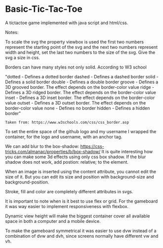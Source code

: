 # Basic-Tic-Tac-Toe
A tictactoe game implemented with java script and html/css. 

Notes:

To scale the svg the property viewbox is used the first two numbers
represent the starting point of the svg and the next two numbers 
represent width and height, set the last two numbers to the size of the svg.
Give the svg a size in css.

Borders can have many styles not only solid. 
According to W3 school 

   "dotted - Defines a dotted border
    dashed - Defines a dashed border
    solid - Defines a solid border
    double - Defines a double border
    groove - Defines a 3D grooved border. The effect depends on the border-color value
    ridge - Defines a 3D ridged border. The effect depends on the border-color value
    inset - Defines a 3D inset border. The effect depends on the border-color value
    outset - Defines a 3D outset border. The effect depends on the border-color value
    none - Defines no border
    hidden - Defines a hidden border"

    Taken from: https://www.w3schools.com/css/css_border.asp


To set the entire space of the github logo and my username I wrapped the container, 
for the logo and username, with an anchor tag.

We can add blur to the box-shadow: https://css-tricks.com/almanac/properties/b/box-shadow/
It is quite interesting how you can make some 3d effects using only css box shadow.
If the blur shadow does not work, add postion: relative; to the element.

When an image is inserted using the content attribute, you cannot edit the size of it.
But you can edit its size and position with background-size and background-position.

Stroke, fill and color are completely different attributes in svgs.

It is important to note when is it best to use flex or grid. For the gameboard it was
way easier to implement responsiveness with flexbox.

Dynamic view height will make the biggest container cover all available space in both
a computer and a mobile device.

To make the gameboard symmetrical it was easier to use dvw instead of a combination of
dvw and dvh, since screens normally have different vw and vh.